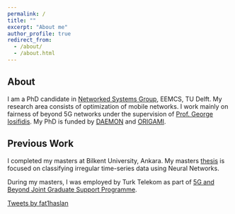 ```yaml
---
permalink: /
title: ""
excerpt: "About me"
author_profile: true
redirect_from: 
  - /about/
  - /about.html
---
```


<!-- ## About
I am a PhD candidate in [Networked Systems Group](https://www.tudelft.nl/en/eemcs/the-faculty/departments/software-technology/networked-systems), EEMCS, TU Delft. My research area consists of optimization of mobile networks. I work mainly on fairness of beyond 5G networks under the supervision of [Prof. George Iosifidis](https://www.futurenetworkslab.net/). My PhD is funded by [DAEMON](https://cordis.europa.eu/project/id/101017109) and [ORIGAMI](https://sns-origami.eu/).

## Previous Work
I completed my masters at Bilkent University, Ankara. My masters [thesis](https://aslanfth.github.io/publication/2021-09-15-msthesis) is focused on classifying irregular time-series data using Neural Networks.

During my masters, I was employed by Turk Telekom as part of [5G and Beyond Joint Graduate Support Programme](https://5gtrforum.org.tr/en).


<a class="twitter-timeline" href="https://twitter.com/fat1haslan?ref_src=twsrc%5Etfw">Tweets by fat1haslan</a> <script async src="https://platform.twitter.com/widgets.js" charset="utf-8"></script> -->

<div class="content">
        <h2>About</h2>
        <p>I am a PhD candidate in <a href="https://www.tudelft.nl/en/eemcs/the-faculty/departments/software-technology/networked-systems">Networked Systems Group</a>, EEMCS, TU Delft. My research area consists of optimization of mobile networks. I work mainly on fairness of beyond 5G networks under the supervision of <a href="https://www.futurenetworkslab.net/">Prof. George Iosifidis</a>. My PhD is funded by <a href="https://cordis.europa.eu/project/id/101017109">DAEMON</a> and <a href="https://sns-origami.eu/">ORIGAMI</a>.</p>
        <h2>Previous Work</h2>
        <p>I completed my masters at Bilkent University, Ankara. My masters <a href="https://aslanfth.github.io/publication/2021-09-15-msthesis">thesis</a> is focused on classifying irregular time-series data using Neural Networks.</p>
        <p>During my masters, I was employed by Turk Telekom as part of <a href="https://5gtrforum.org.tr/en">5G and Beyond Joint Graduate Support Programme</a>.</p>
</div>
<div class="twitter-feed">
        <a class="twitter-timeline" href="https://twitter.com/fat1haslan?ref_src=twsrc%5Etfw">Tweets by fat1haslan</a>
        <script async src="https://platform.twitter.com/widgets.js" charset="utf-8"></script>
</div>